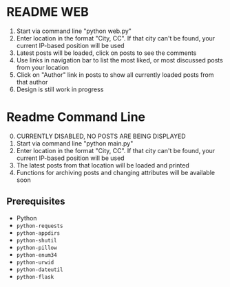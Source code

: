 # README WEB #

1. Start via command line "python web.py"
2. Enter location in the format "City, CC". If that city can't be found, your current IP-based position will be used
3. Latest posts will be loaded, click on posts to see the comments
4. Use links in navigation bar to list the most liked, or most discussed posts from your location
5. Click on "Author" link in posts to show all currently loaded posts from that author
6. Design is still work in progress

# Readme Command Line #

0. CURRENTLY DISABLED, NO POSTS ARE BEING DISPLAYED
1. Start via command line "python main.py"
2. Enter location in the format "City, CC". If that city can't be found, your current IP-based position will be used
3. The latest posts from that location will be loaded and printed
4. Functions for archiving posts and changing attributes will be available soon

## Prerequisites ##

* Python
* `python-requests`
* `python-appdirs`
* `python-shutil`
* `python-pillow`
* `python-enum34`
* `python-urwid`
* `python-dateutil`
* `python-flask`
